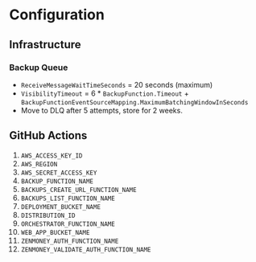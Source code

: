 # Configuration

## Infrastructure

### Backup Queue

* `ReceiveMessageWaitTimeSeconds` = 20 seconds (maximum)
* `VisibilityTimeout` = 6 * `BackupFunction.Timeout` + `BackupFunctionEventSourceMapping.MaximumBatchingWindowInSeconds`
* Move to DLQ after 5 attempts, store for 2 weeks.

## GitHub Actions

1. `AWS_ACCESS_KEY_ID`
2. `AWS_REGION`
3. `AWS_SECRET_ACCESS_KEY`
4. `BACKUP_FUNCTION_NAME`
5. `BACKUPS_CREATE_URL_FUNCTION_NAME`
6. `BACKUPS_LIST_FUNCTION_NAME`
7. `DEPLOYMENT_BUCKET_NAME`
8. `DISTRIBUTION_ID`
9. `ORCHESTRATOR_FUNCTION_NAME`
10. `WEB_APP_BUCKET_NAME`
11. `ZENMONEY_AUTH_FUNCTION_NAME`
12. `ZENMONEY_VALIDATE_AUTH_FUNCTION_NAME`
